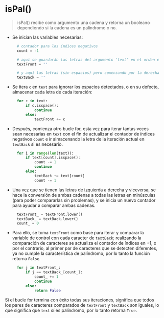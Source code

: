 # isPal()

> isPal() recibe como argumento una cadena y retorna un booleano dependiendo si la cadena es un palíndromo o no.

- Se inician las variables necesarias:

  ```py
    # contador para los índices negativos
    count = -1

    # aquí se guardarán las letras del argumento 'text' en el orden en que se encuentren (sin espacios)
    textFront = ''

    # y aquí las letras (sin espacios) pero comenzando por la derecha del argumento 'text'
    textBack = ''
  ```

- Se itera `c` en `text` para ignorar los espacios detectados, o en su defecto, almacenar cada letra de cada iteración:

  ```py
    for c in text:
        if c.isspace():
            continue
        else:
            textFront += c
  ```

- Después, comienza otro bucle for, esta vez para iterar tantas veces sean necesarias en `text` con el fin de actualizar el contador de índices negativos `count` e ir almacenando la letra de la iteración actual en `textBack` si es necesario.

  ```py
    for i in range(len(text)):
        if text[count].isspace():
            count -= 1
            continue
        else:
            textBack += text[count]
            count -= 1
  ```

- Una vez que se tienen las letras de izquierda a derecha y viceversa, se hace la conversión de ambas cadenas a todas las letras en minúsculas (para poder compararlas sin problemas), y se inicia un nuevo contador para ayudar a comparar ambas cadenas.

  ```py
    textFront_ = textFront.lower()
    textBack_ = textBack.lower()
    count_ = 0
  ```

- Para ello, se toma `textFront` como base para iterar y comparar la variable de control con cada caracter de `textBack`; realizando la comparación de caracteres se actualiza el contador de índices en +1, o por el contrario, al primer par de caracteres que se detecten diferentes, ya no cumple la característica de palíndromo, por lo tanto la función retorna `False`.

  ```py
    for j in textFront_:
        if j == textBack_[count_]:
            count_ += 1
            continue
        else:
            return False
  ```

Si el bucle for termina con éxito todas sus iteraciones, significa que todos los pares de caracteres comparados de `textFront` y `textBack` son iguales, lo que significa que `text` sí es palíndromo, por lo tanto retorna `True`.
